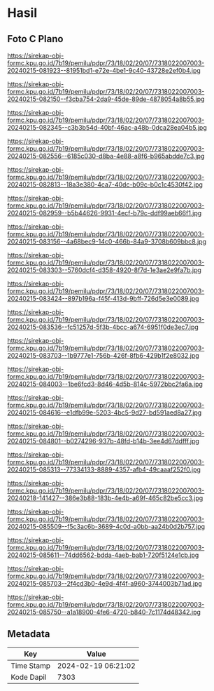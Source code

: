 # Hasil

## Foto C Plano

https://sirekap-obj-formc.kpu.go.id/7b19/pemilu/pdpr/73/18/02/20/07/7318022007003-20240215-081923--81951bd1-e72e-4be1-9c40-43728e2ef0b4.jpg

https://sirekap-obj-formc.kpu.go.id/7b19/pemilu/pdpr/73/18/02/20/07/7318022007003-20240215-082150--f3cba754-2da9-45de-89de-4878054a8b55.jpg

https://sirekap-obj-formc.kpu.go.id/7b19/pemilu/pdpr/73/18/02/20/07/7318022007003-20240215-082345--c3b3b54d-40bf-46ac-a48b-0dca28ea04b5.jpg

https://sirekap-obj-formc.kpu.go.id/7b19/pemilu/pdpr/73/18/02/20/07/7318022007003-20240215-082556--6185c030-d8ba-4e88-a8f6-b965abdde7c3.jpg

https://sirekap-obj-formc.kpu.go.id/7b19/pemilu/pdpr/73/18/02/20/07/7318022007003-20240215-082813--18a3e380-4ca7-40dc-b09c-b0c1c4530f42.jpg

https://sirekap-obj-formc.kpu.go.id/7b19/pemilu/pdpr/73/18/02/20/07/7318022007003-20240215-082959--b5b44626-9931-4ecf-b79c-ddf99aeb66f1.jpg

https://sirekap-obj-formc.kpu.go.id/7b19/pemilu/pdpr/73/18/02/20/07/7318022007003-20240215-083156--4a68bec9-14c0-466b-84a9-3708b609bbc8.jpg

https://sirekap-obj-formc.kpu.go.id/7b19/pemilu/pdpr/73/18/02/20/07/7318022007003-20240215-083303--5760dcf4-d358-4920-8f7d-1e3ae2e9fa7b.jpg

https://sirekap-obj-formc.kpu.go.id/7b19/pemilu/pdpr/73/18/02/20/07/7318022007003-20240215-083424--897b196a-f45f-413d-9bff-726d5e3e0089.jpg

https://sirekap-obj-formc.kpu.go.id/7b19/pemilu/pdpr/73/18/02/20/07/7318022007003-20240215-083536--fc51257d-5f3b-4bcc-a674-6951f0de3ec7.jpg

https://sirekap-obj-formc.kpu.go.id/7b19/pemilu/pdpr/73/18/02/20/07/7318022007003-20240215-083703--1b9777e1-756b-426f-8fb6-429b1f2e8032.jpg

https://sirekap-obj-formc.kpu.go.id/7b19/pemilu/pdpr/73/18/02/20/07/7318022007003-20240215-084003--1be6fcd3-8d46-4d5b-814c-5972bbc2fa6a.jpg

https://sirekap-obj-formc.kpu.go.id/7b19/pemilu/pdpr/73/18/02/20/07/7318022007003-20240215-084616--e1dfb99e-5203-4bc5-9d27-bd591aed8a27.jpg

https://sirekap-obj-formc.kpu.go.id/7b19/pemilu/pdpr/73/18/02/20/07/7318022007003-20240215-084801--b0274296-937b-48fd-b14b-3ee4d67ddfff.jpg

https://sirekap-obj-formc.kpu.go.id/7b19/pemilu/pdpr/73/18/02/20/07/7318022007003-20240215-085313--77334133-8889-4357-afb4-49caaaf252f0.jpg

https://sirekap-obj-formc.kpu.go.id/7b19/pemilu/pdpr/73/18/02/20/07/7318022007003-20240218-141427--386e3b88-183b-4e4b-a69f-465c82be5cc3.jpg

https://sirekap-obj-formc.kpu.go.id/7b19/pemilu/pdpr/73/18/02/20/07/7318022007003-20240215-085509--f5c3ac6b-3689-4c0d-a0bb-aa24b0d2b757.jpg

https://sirekap-obj-formc.kpu.go.id/7b19/pemilu/pdpr/73/18/02/20/07/7318022007003-20240215-085611--74dd6562-bdda-4aeb-bab1-720f5124e1cb.jpg

https://sirekap-obj-formc.kpu.go.id/7b19/pemilu/pdpr/73/18/02/20/07/7318022007003-20240215-085703--2f4cd3b0-4e9d-4f4f-a960-3744003b71ad.jpg

https://sirekap-obj-formc.kpu.go.id/7b19/pemilu/pdpr/73/18/02/20/07/7318022007003-20240215-085750--a1a18900-4fe6-4720-b840-7c1174d48342.jpg


## Metadata

| Key        | Value               |
| ---------- | ------------------- |
| Time Stamp | 2024-02-19 06:21:02 |
| Kode Dapil | 7303                |



